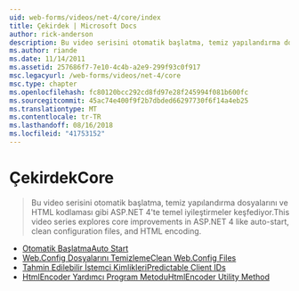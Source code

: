 ```yaml
---
uid: web-forms/videos/net-4/core/index
title: Çekirdek | Microsoft Docs
author: rick-anderson
description: Bu video serisini otomatik başlatma, temiz yapılandırma dosyalarını ve HTML kodlaması gibi ASP.NET 4'te temel iyileştirmeler keşfediyor.
ms.author: riande
ms.date: 11/14/2011
ms.assetid: 257686f7-7e10-4c4b-a2e9-299f93c0f917
msc.legacyurl: /web-forms/videos/net-4/core
msc.type: chapter
ms.openlocfilehash: fc80120bcc292cd8fd97e28f245994f081b600fc
ms.sourcegitcommit: 45ac74e400f9f2b7dbded66297730f6f14a4eb25
ms.translationtype: MT
ms.contentlocale: tr-TR
ms.lasthandoff: 08/16/2018
ms.locfileid: "41753152"
---
```

<a name="core"></a><span data-ttu-id="85f61-103">Çekirdek</span><span class="sxs-lookup"><span data-stu-id="85f61-103">Core</span></span>
====================
> <span data-ttu-id="85f61-104">Bu video serisini otomatik başlatma, temiz yapılandırma dosyalarını ve HTML kodlaması gibi ASP.NET 4'te temel iyileştirmeler keşfediyor.</span><span class="sxs-lookup"><span data-stu-id="85f61-104">This video series explores core improvements in ASP.NET 4 like auto-start, clean configuration files, and HTML encoding.</span></span>


- [<span data-ttu-id="85f61-105">Otomatik Başlatma</span><span class="sxs-lookup"><span data-stu-id="85f61-105">Auto Start</span></span>](aspnet-4-quick-hit-auto-start.md)
- [<span data-ttu-id="85f61-106">Web.Config Dosyalarını Temizleme</span><span class="sxs-lookup"><span data-stu-id="85f61-106">Clean Web.Config Files</span></span>](aspnet-4-quick-hit-clean-webconfig-files.md)
- [<span data-ttu-id="85f61-107">Tahmin Edilebilir İstemci Kimlikleri</span><span class="sxs-lookup"><span data-stu-id="85f61-107">Predictable Client IDs</span></span>](aspnet-4-quick-hit-predictable-client-ids.md)
- [<span data-ttu-id="85f61-108">HtmlEncoder Yardımcı Program Metodu</span><span class="sxs-lookup"><span data-stu-id="85f61-108">HtmlEncoder Utility Method</span></span>](aspnet-4-quick-hit-the-htmlencoder-utility-method.md)
